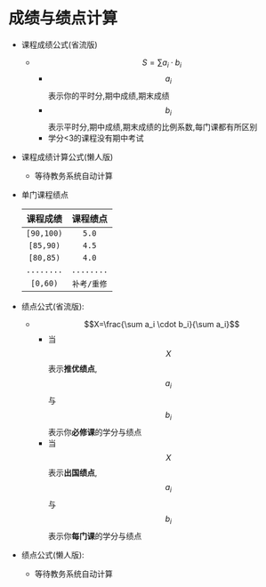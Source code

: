 # 成绩与绩点计算

- 课程成绩公式(省流版)
  - $$S=\sum a_i \cdot b_i$$
    - $$a_i$$表示你的平时分,期中成绩,期末成绩
    - $$b_i$$表示平时分,期中成绩,期末成绩的比例系数,每门课都有所区别
    - 学分<3的课程没有期中考试
- 课程成绩计算公式(懒人版)
  - 等待教务系统自动计算
- 单门课程绩点
  
  | 课程成绩 | 课程绩点  |
  | :-: |  :-: |
  | `[90,100)` |    `5.0`    |
  | `[85,90)`  |    `4.5`    |
  | `[80,85)`  |    `4.0`    |
  | `........` | `........`  |
  |  `[0,60)`  | `补考/重修` |

- 绩点公式(省流版):
  - $$X=\frac{\sum a_i \cdot b_i}{\sum a_i}$$
    - 当$$X$$表示**推优绩点**,$$a_i$$与$$b_i$$表示你**必修课**的学分与绩点
    - 当$$X$$表示**出国绩点**,$$a_i$$与$$b_i$$表示你**每门课**的学分与绩点
- 绩点公式(懒人版):
  - 等待教务系统自动计算